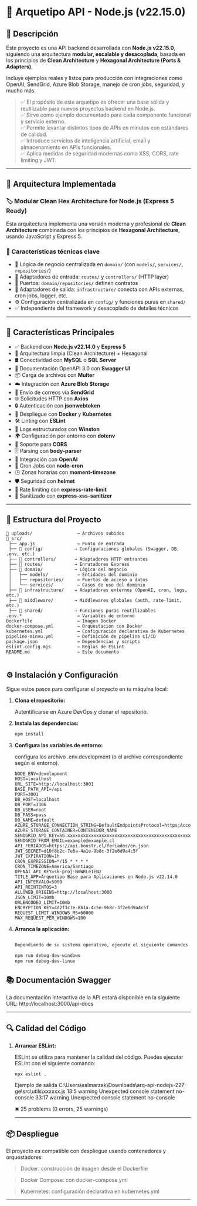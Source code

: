 # 🧱 Arquetipo API - Node.js (v22.15.0)

## 📌 Descripción

   Este proyecto es una API backend desarrollada con **Node.js v22.15.0**, siguiendo una arquitectura **modular, escalable y desacoplada**, basada en los principios de **Clean Architecture** y **Hexagonal Architecture (Ports & Adapters)**.

Incluye ejemplos reales y listos para producción con integraciones como OpenAI, SendGrid, Azure Blob Storage, manejo de cron jobs, seguridad, y mucho más.

> ✅ El propósito de este arquetipo es ofrecer una base sólida y reutilizable para nuevos proyectos backend en Node.js.  
> ✅ Sirve como ejemplo documentado para cada componente funcional y servicio externo.  
> ✅ Permite levantar distintos tipos de APIs en minutos con estándares de calidad.  
> ✅ Introduce servicios de inteligencia artificial, email y almacenamiento en APIs funcionales.  
> ✅ Aplica medidas de seguridad modernas como XSS, CORS, rate limiting y JWT.

---

## 🧠 Arquitectura Implementada

### 🏷️ Modular Clean Hex Architecture for Node.js (Express 5 Ready)

Esta arquitectura implementa una versión moderna y profesional de **Clean Architecture** combinada con los principios de **Hexagonal Architecture**, usando JavaScript y Express 5.

### 🧩 Características técnicas clave

- 🧠 Lógica de negocio centralizada en `domain/` (con `models/`, `services/`, `repositories/`)
- 🔌 Adaptadores de entrada: `routes/` y `controllers/` (HTTP layer)
- 🔁 Puertos: `domain/repositories/` definen contratos
- 🧱 Adaptadores de salida: `infrastructure/` conecta con APIs externas, cron jobs, logger, etc.
- ⚙️ Configuración centralizada en `config/` y funciones puras en `shared/`
- ✅ Independiente del framework y desacoplado de detalles técnicos

---

## 🚀 Características Principales

- ✅ Backend con **Node.js v22.14.0** y **Express 5**
- 🧱 Arquitectura limpia (Clean Architecture) + Hexagonal
- 🛢️ Conectividad con **MySQL** o **SQL Server**
- 📄 Documentación OpenAPI 3.0 con **Swagger UI**
- 📦 Carga de archivos con **Multer**
- ☁️ Integración con **Azure Blob Storage**
- 📧 Envío de correos vía **SendGrid**
- 🌐 Solicitudes HTTP con **Axios**
- 🔒 Autenticación con **jsonwebtoken**
- 🐳 Despliegue con **Docker** y **Kubernetes**
- 🛠️ Linting con **ESLint**
- 📝 Logs estructurados con **Winston**
- 🌍 Configuración por entorno con **dotenv**
- 🔄 Soporte para **CORS**
- 🗄️ Parsing con **body-parser**
- 🤖 Integración con **OpenAI**
- 📅 Cron Jobs con **node-cron**
- 🕒 Zonas horarias con **moment-timezone**
- 🛡️ Seguridad con **helmet**
- 🚦 Rate limiting con **express-rate-limit**
- 🧹 Sanitizado con **express-xss-sanitizer**

---

## 🧬 Estructura del Proyecto

```plaintext
📁 uploads/                 → Archivos subidos
📁 src/
 ├── app.js                → Punto de entrada
 ├── 📁 config/            → Configuraciones globales (Swagger, DB, .env, etc.)
 ├── 📁 controllers/       → Adaptadores HTTP entrantes
 ├── 📁 routes/            → Enrutadores Express
 ├── 📁 domain/            → Lógica del negocio
 │   ├── models/           → Entidades del dominio
 │   ├── repositories/     → Puertos de acceso a datos
 │   └── services/         → Casos de uso del dominio
 ├── 📁 infrastructure/    → Adaptadores externos (OpenAI, cron, logs, etc.)
 ├── 📁 middleware/        → Middlewares globales (auth, rate-limit, etc.)
 ├── 📁 shared/            → Funciones puras reutilizables
.env.*                     → Variables de entorno
Dockerfile                 → Imagen Docker
docker-compose.yml         → Orquestación con Docker
kubernetes.yml             → Configuración declarativa de Kubernetes
pipeline-minvu.yml         → Definición de pipeline CI/CD
package.json               → Dependencias y scripts
eslint.config.mjs          → Reglas de ESLint
README.md                  → Este documento


```

## ⚙️ Instalación y Configuración

Sigue estos pasos para configurar el proyecto en tu máquina local:

1. **Clona el repositorio:**

   Autentificarse en Azure DevOps y clonar el repositorio.

2. **Instala las dependencias:**

   ```bash
   npm install

   ```

3. **Configura las variables de entorno:**

   configura los archivo .env.development (o el archivo correspondiente según el entorno).

   ```env
   NODE_ENV=development
   HOST=localhost
   URL_SITE=http://localhost:3001
   BASE_PATH_API=/api
   PORT=3001
   DB_HOST=localhost
   DB_PORT=3306
   DB_USER=root
   DB_PASS=pass
   DB_NAME=default
   AZURE_STORAGE_CONNECTION_STRING=DefaultEndpointsProtocol=https;AccountName=ACCOUNT_NAME;AccountKey=ACCOUNT_KEY;EndpointSuffix=core.windows.net
   AZURE_STORAGE_CONTAINER=CONTENEDOR_NAME
   SENDGRID_API_KEY=SG.xxxxxxxxxxxxxxxxxxxxxxxxxxxxxxxxxxxxxxxxxxxxxxxxx
   SENDGRID_FROM_EMAIL=example@example.cl
   API_FERIADOS=https://api.boostr.cl/feriados/en.json
   JWT_SECRET=d10f8b2c-7e6a-4a1e-9b8c-3f2e6d9a4c5f
   JWT_EXPIRATION=1h
   CRON_EXPRESSION=*/15 * * * *
   CRON_TIMEZONE=America/Santiago
   OPENAI_API_KEY=sk-proj-NmWRLe1ENz
   TITLE_APP=Arquetipo Base para Aplicaciones en Node.js v22.14.0
   API_INTERVALO=5000
   API_REINTENTOS=3
   ALLOWED_ORIGINS=http://localhost:3000
   JSON_LIMIT=10mb
   URLENCODED_LIMIT=10mb
   ENCRYPTION_KEY=4d2f3c7e-8b1a-4c5e-9b8c-3f2e6d9a4c5f
   REQUEST_LIMIT_WINDOWS_MS=60000
   MAX_REQUEST_PER_WINDOWS=100

   ```

4. **Arranca la aplicación:**

   ```bash

   Dependiendo de su sistema operativo, ejecute el siguiente comandos desde su máquina local.

   npm run debug-dev-windows
   npm run debug-dev-linux

   ```

## 📚 Documentación Swagger

   La documentación interactiva de la API estará disponible en la siguiente URL: http://localhost:3000/api-docs

   ---

## 🔍 Calidad del Código

1. **Arrancar ESLint:**

   ESLint se utiliza para mantener la calidad del código. Puedes ejecutar ESLint con el siguiente comando:

   ```bash
   npx eslint .

   ```

   Ejemplo de salida
   C:\Users\ealmarzak\Downloads\arq-api-nodejs-227-ge\src\utils\xxxxxx.js
   13:5 warning Unexpected console statement no-console
   33:17 warning Unexpected console statement no-console

   ✖ 25 problems (0 errors, 25 warnings)

   ---

## 📦 Despliegue

   El proyecto es compatible con despliegue usando contenedores y orquestadores:

   > Docker: construcción de imagen desde el Dockerfile

   > Docker Compose: con docker-compose.yml

   > Kubernetes: configuración declarativa en kubernetes.yml
      
   ---
